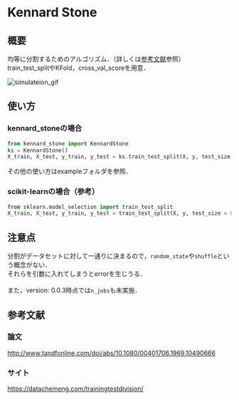 # Kennard Stone
## 概要
均等に分割するためのアルゴリズム．（詳しくは[参考文献](#参考文献)参照）<br>
train_test_splitやKFold，cross_val_scoreを用意．

![simulateion_gif](https://github.com/yu-9824/kennard_stone/blob/master/example/simulate.gif, "Simulateion")

## 使い方
### kennard_stoneの場合
```python
from kennard_stone import KennardStone
ks = KennardStone()
X_train, X_test, y_train, y_test = ks.train_test_split(X, y, test_size = 0.2)
```
その他の使い方はexampleフォルダを参照．

### scikit-learnの場合（参考）
```python
from sklearn.model_selection import train_test_split
X_train, X_test, y_train, y_test = train_test_split(X, y, test_size = 0.2, random_state = 334)
```


## 注意点
分割がデータセットに対して一通りに決まるので，```random_state```や```shuffle```という概念がない．<br>
それらを引数に入れてしまうとerrorを生じうる．<br><br>
また，version: 0.0.3時点では```n_jobs```も未実施．


## 参考文献
### 論文
http://www.tandfonline.com/doi/abs/10.1080/00401706.1969.10490666
### サイト
https://datachemeng.com/trainingtestdivision/